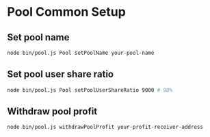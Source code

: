 # Pool Common Setup

## Set pool name

```sh
node bin/pool.js Pool setPoolName your-pool-name
```

## Set pool user share ratio

```sh
node bin/pool.js Pool setPoolUserShareRatio 9000 # 90%
```

## Withdraw pool profit

```sh
node bin/pool.js withdrawPoolProfit your-profit-receiver-address
```